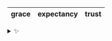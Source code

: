 | grace | expectancy | trust |
| :---: | :--------: | :---: |

<details>
  <summary>✨</summary>
  These words are chosen at random each day. New words will appear here tomorrow morning.
</details>